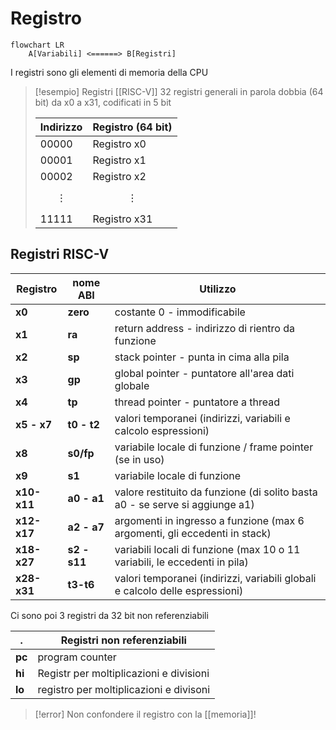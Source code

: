 # Registro
```mermaid
flowchart LR
	A[Variabili] <======> B[Registri]
```
I registri sono gli elementi di memoria della CPU

>[!esempio] Registri [[RISC-V]]
>32 registri generali in parola dobbia (64 bit) da x0 a x31, codificati in 5 bit
>
>Indirizzo | Registro (64 bit)
>--- | ---
>00000| Registro x0
>00001| Registro x1
>00002| Registro x2
>$$\vdots$$|$$\vdots$$
>11111| Registro x31


## Registri RISC-V
Registro | nome ABI | Utilizzo
--- | ---| ---
**x0** | **zero** | costante 0 - immodificabile
**x1** | **ra**| return address - indirizzo di rientro da funzione
**x2** | **sp** | stack pointer - punta in cima alla pila
**x3** | **gp** | global pointer - puntatore all'area dati globale
**x4** | **tp** | thread pointer - puntatore a thread
**x5 - x7** | **t0 - t2** | valori temporanei (indirizzi, variabili e calcolo espressioni)
**x8** | **s0/fp** | variabile locale di funzione / frame pointer (se in uso)
**x9**| **s1** | variabile locale di funzione
**x10-x11** |**a0 - a1**| valore restituito da funzione (di solito basta a0 - se serve si aggiunge a1)
**x12-x17**|**a2 - a7**| argomenti in ingresso a funzione (max 6 argomenti, gli eccedenti in stack)
**x18-x27**|**s2 - s11**| variabili locali di funzione (max 10 o 11 variabili, le eccedenti in pila)
**x28-x31**|**t3-t6**| valori temporanei (indirizzi, variabili globali e calcolo delle espressioni)

Ci sono poi 3 registri da 32 bit non referenziabili

**.** | Registri non referenziabili
---|---
**pc** | program counter
**hi** | Registr per moltiplicazioni e divisioni
**lo** | registro per moltiplicazioni e divisoni

>[!error]
Non confondere il registro con la [[memoria]]!
